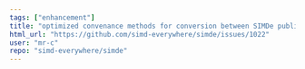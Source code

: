 ```yaml
---
tags: ["enhancement"]
title: "optimized convenance methods for conversion between SIMDe public types of the same size"
html_url: "https://github.com/simd-everywhere/simde/issues/1022"
user: "mr-c"
repo: "simd-everywhere/simde"
---
```


